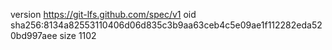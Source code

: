 version https://git-lfs.github.com/spec/v1
oid sha256:8134a82553110406d06d835c3b9aa63ceb4c5e09ae1f112282eda520bd997aee
size 1102
